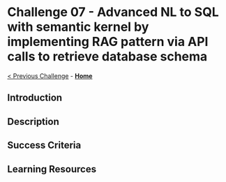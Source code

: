 # Challenge 07 - Advanced NL to SQL with semantic kernel by implementing RAG pattern via API calls to retrieve database schema

 [< Previous Challenge](./Challenge-06.md) - **[Home](../README.md)**
 
## Introduction

## Description

## Success Criteria

## Learning Resources
